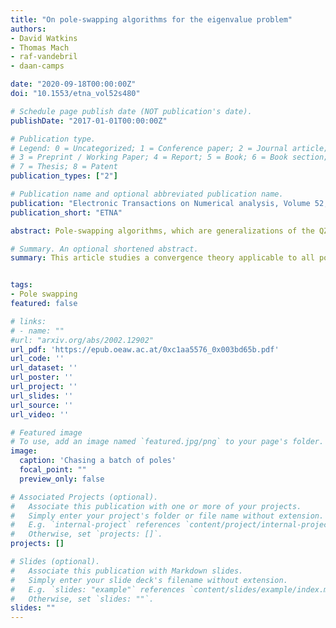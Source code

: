 ```yaml
---
title: "On pole-swapping algorithms for the eigenvalue problem"
authors:
- David Watkins
- Thomas Mach
- raf-vandebril
- daan-camps

date: "2020-09-18T00:00:00Z"
doi: "10.1553/etna_vol52s480"

# Schedule page publish date (NOT publication's date).
publishDate: "2017-01-01T00:00:00Z"

# Publication type.
# Legend: 0 = Uncategorized; 1 = Conference paper; 2 = Journal article;
# 3 = Preprint / Working Paper; 4 = Report; 5 = Book; 6 = Book section;
# 7 = Thesis; 8 = Patent
publication_types: ["2"]

# Publication name and optional abbreviated publication name.
publication: "Electronic Transactions on Numerical analysis, Volume 52, pp. 480-508, 2020"
publication_short: "ETNA"

abstract: Pole-swapping algorithms, which are generalizations of the QZ algorithm for the generalized eigenvalue problem, are studied. A new modular (and therefore more flexible) convergence theory that applies to all pole-swapping algorithms is developed. A key component of all such algorithms is a procedure that swaps two adjacent eigenvalues in a triangular pencil. An improved swapping routine is developed, and its superiority over existing methods is demonstrated by a backward error analysis and numerical tests. The modularity of the new convergence theory and the generality of the pole-swapping approach shed new light on bi-directional chasing algorithms, optimally packed shifts, and bulge pencils, and allow the design of novel algorithms.

# Summary. An optional shortened abstract.
summary: This article studies a convergence theory applicable to all pole-swapping methods. It proposes a backward stable algorithm to compute a pole swap in finite precision.


tags:
- Pole swapping
featured: false

# links:
# - name: ""
#url: "arxiv.org/abs/2002.12902"
url_pdf: 'https://epub.oeaw.ac.at/0xc1aa5576_0x003bd65b.pdf'
url_code: ''
url_dataset: ''
url_poster: ''
url_project: ''
url_slides: ''
url_source: ''
url_video: ''

# Featured image
# To use, add an image named `featured.jpg/png` to your page's folder. 
image:
  caption: 'Chasing a batch of poles'
  focal_point: ""
  preview_only: false

# Associated Projects (optional).
#   Associate this publication with one or more of your projects.
#   Simply enter your project's folder or file name without extension.
#   E.g. `internal-project` references `content/project/internal-project/index.md`.
#   Otherwise, set `projects: []`.
projects: []

# Slides (optional).
#   Associate this publication with Markdown slides.
#   Simply enter your slide deck's filename without extension.
#   E.g. `slides: "example"` references `content/slides/example/index.md`.
#   Otherwise, set `slides: ""`.
slides: ""
---
```

